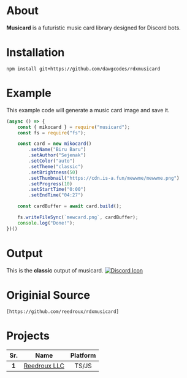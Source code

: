 # __About__
**Musicard** is a futuristic music card library designed for Discord bots.

# __Installation__
```
npm install git+https://github.com/dawgcodes/rdxmusicard
```

# __Example__
This example code will generate a music card image and save it.
```js
(async () => {
    const { mikocard } = require("musicard");
    const fs = require("fs");

    const card = new mikocard()
        .setName("Biru Baru")
        .setAuthor("Sejenak")
        .setColor("auto")
        .setTheme("classic")
        .setBrightness(50)
        .setThumbnail("https://cdn.is-a.fun/mewwme/mewwme.png")
        .setProgress(10)
        .setStartTime("0:00")
        .setEndTime("04:27")

    const cardBuffer = await card.build();

    fs.writeFileSync(`mewcard.png`, cardBuffer);
    console.log("Done!");
})()
```

# __Output__
This is the **classic** output of musicard.
[![Discord Icon](https://raw.githubusercontent.com/dawgcodes/cdn/main/dawgcodes/theme1/31.png)](https://your-discord-server-link.com)



# Originial Source

```
[https://github.com/reedroux/rdxmusicard]
```
# Projects
|  Sr.  |            Name            |  Platform  |
|:-----:|:--------------------------:|:----------:|
| **1** | [Reedroux LLC](https://reedroux.biz/) | TS/JS |
